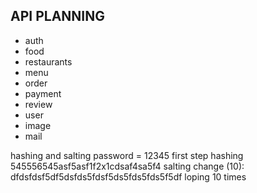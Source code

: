 ## API PLANNING 

- auth
- food 
- restaurants
- menu 
- order
- payment
- review
- user
- image
- mail

hashing and salting
password = 12345
first step hashing  545556545asf5asf1f2x1cdsaf4sa5f4
salting change (10): dfdsfdsf5df5dsfds5fdsf5ds5fds5fds5f5df loping 10 times

